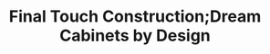 ---
title: "Final Touch Construction;Dream Cabinets by Design"
url: /aurora/final-touch-construction-dream-cabinets-by-design/
shop: kitchen
---